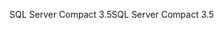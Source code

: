 <span data-ttu-id="a90fb-101">SQL Server Compact 3.5</span><span class="sxs-lookup"><span data-stu-id="a90fb-101">SQL Server Compact 3.5</span></span>